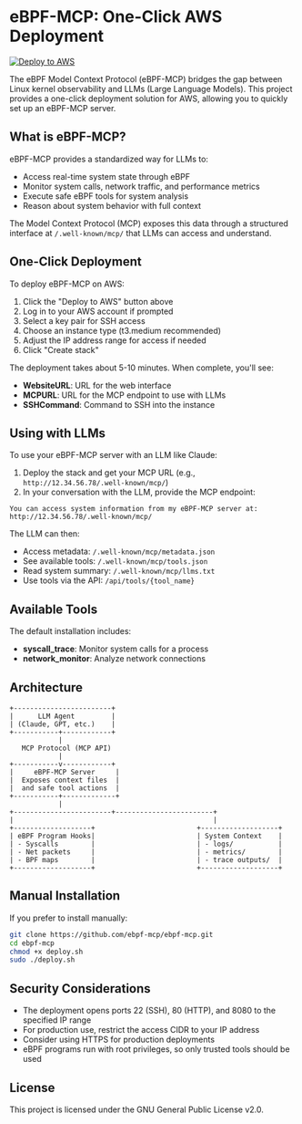 # eBPF-MCP: One-Click AWS Deployment

[![Deploy to AWS](https://img.shields.io/badge/Deploy%20to-AWS-%23FF9900?style=for-the-badge&logo=amazon-aws)](https://console.aws.amazon.com/cloudformation/home#/stacks/quickcreate?templateURL=https://raw.githubusercontent.com/sameehj/ebpf-mcp/main/cloudformation/ebpf-mcp-stack.yaml)

The eBPF Model Context Protocol (eBPF-MCP) bridges the gap between Linux kernel observability and LLMs (Large Language Models). This project provides a one-click deployment solution for AWS, allowing you to quickly set up an eBPF-MCP server.

## What is eBPF-MCP?

eBPF-MCP provides a standardized way for LLMs to:

- Access real-time system state through eBPF
- Monitor system calls, network traffic, and performance metrics
- Execute safe eBPF tools for system analysis
- Reason about system behavior with full context

The Model Context Protocol (MCP) exposes this data through a structured interface at `/.well-known/mcp/` that LLMs can access and understand.

## One-Click Deployment

To deploy eBPF-MCP on AWS:

1. Click the "Deploy to AWS" button above
2. Log in to your AWS account if prompted
3. Select a key pair for SSH access
4. Choose an instance type (t3.medium recommended)
5. Adjust the IP address range for access if needed
6. Click "Create stack"

The deployment takes about 5-10 minutes. When complete, you'll see:
- **WebsiteURL**: URL for the web interface
- **MCPURL**: URL for the MCP endpoint to use with LLMs
- **SSHCommand**: Command to SSH into the instance

## Using with LLMs

To use your eBPF-MCP server with an LLM like Claude:

1. Deploy the stack and get your MCP URL (e.g., `http://12.34.56.78/.well-known/mcp/`)
2. In your conversation with the LLM, provide the MCP endpoint:

```
You can access system information from my eBPF-MCP server at: http://12.34.56.78/.well-known/mcp/
```

The LLM can then:
- Access metadata: `/.well-known/mcp/metadata.json`
- See available tools: `/.well-known/mcp/tools.json`
- Read system summary: `/.well-known/mcp/llms.txt` 
- Use tools via the API: `/api/tools/{tool_name}`

## Available Tools

The default installation includes:

- **syscall_trace**: Monitor system calls for a process
- **network_monitor**: Analyze network connections

## Architecture

```
+------------------------+
|      LLM Agent         |
| (Claude, GPT, etc.)    |
+-----------+------------+
            |
   MCP Protocol (MCP API)
            |
+-----------v------------+
|     eBPF-MCP Server     |
|  Exposes context files  |
|  and safe tool actions  |
+-----------+-------------+
            |
+------------------------+------------------------+
|                                                 |
+-------------------+                         +-------------------+
| eBPF Program Hooks|                         | System Context    |
| - Syscalls        |                         | - logs/           |
| - Net packets     |                         | - metrics/        |
| - BPF maps        |                         | - trace outputs/  |
+-------------------+                         +-------------------+
```

## Manual Installation

If you prefer to install manually:

```bash
git clone https://github.com/ebpf-mcp/ebpf-mcp.git
cd ebpf-mcp
chmod +x deploy.sh
sudo ./deploy.sh
```

## Security Considerations

- The deployment opens ports 22 (SSH), 80 (HTTP), and 8080 to the specified IP range
- For production use, restrict the access CIDR to your IP address
- Consider using HTTPS for production deployments
- eBPF programs run with root privileges, so only trusted tools should be used

## License

This project is licensed under the GNU General Public License v2.0.